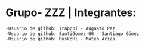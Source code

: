 # Grupo- ZZZ | Integrantes:
    -Usuario de github: Trapppi - Augusto Paz
    -Usuario de github: SantiGomez-GG - Santiago Gómez
    -Usuario de github: RuskoHl - Mateo Arias
